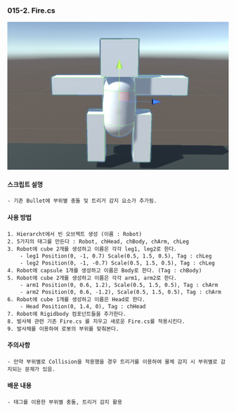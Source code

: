 ### 015-2. Fire.cs

![robot.png](./robot.png)


#### 스크립트 설명 
	- 기존 Bullet에 부위별 충돌 및 트리거 감지 요소가 추가됨.



#### 사용 방법 
	1. Hierarcht에서 빈 오브젝트 생성 (이름 : Robot)
	2. 5가지의 태그를 만든다 : Robot, chHead, chBody, chArm, chLeg
	3. Robot에 cube 2개를 생성하고 이름은 각각 leg1, leg2로 한다. 
		- leg1 Position(0, -1, 0.7) Scale(0.5, 1.5, 0.5), Tag : chLeg
		- leg2 Position(0, -1, -0.7) Scale(0.5, 1.5, 0.5), Tag : chLeg
	4. Robot에 capsule 1개를 생성하고 이름은 Body로 한다. (Tag : chBody)
	5. Robot에 cube 2개를 생성하고 이름은 각각 arm1, arm2로 한다.
		- arm1 Position(0, 0.6, 1.2), Scale(0.5, 1.5, 0.5), Tag : chArm
		- arm2 Position(0, 0.6, -1.2), Scale(0.5, 1.5, 0.5), Tag : chArm
	6. Robot에 cube 1개를 생성하고 이름은 Head로 한다. 
		- Head Position(0, 1.4, 0), Tag : chHead
	7. Robot에 Rigidbody 컴포넌트들을 추가한다.
	8. 발사체 관련 기존 Fire.cs 를 지우고 새로운 Fire.cs를 적용시킨다.
	9. 발사체를 이용하여 로봇의 부위를 맞춰본다.
		


#### 주의사항 
	- 만약 부위별로 Collision을 적용했을 경우 트리거를 이용하여 물체 감지 시 부위별로 감지되는 문제가 있음.



#### 배운 내용
	- 태그를 이용한 부위별 충돌, 트리거 감지 활용